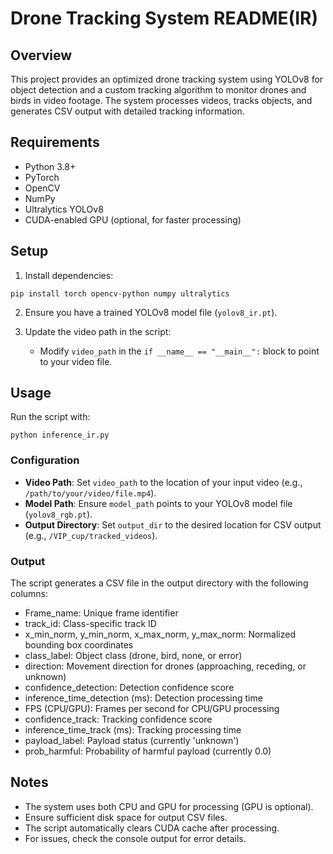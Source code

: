 # Drone Tracking System README(IR)

## Overview
This project provides an optimized drone tracking system using YOLOv8 for object detection and a custom tracking algorithm to monitor drones and birds in video footage. The system processes videos, tracks objects, and generates CSV output with detailed tracking information.

## Requirements
- Python 3.8+
- PyTorch
- OpenCV
- NumPy
- Ultralytics YOLOv8
- CUDA-enabled GPU (optional, for faster processing)

## Setup
1. Install dependencies:
```
pip install torch opencv-python numpy ultralytics
```

2. Ensure you have a trained YOLOv8 model file (`yolov8_ir.pt`).

3. Update the video path in the script:
   - Modify `video_path` in the `if __name__ == "__main__":` block to point to your video file.

## Usage
Run the script with:
```
python inference_ir.py
```

### Configuration
- **Video Path**: Set `video_path` to the location of your input video (e.g., `/path/to/your/video/file.mp4`).
- **Model Path**: Ensure `model_path` points to your YOLOv8 model file (`yolov8_rgb.pt`).
- **Output Directory**: Set `output_dir` to the desired location for CSV output (e.g., `/VIP_cup/tracked_videos`).

### Output
The script generates a CSV file in the output directory with the following columns:
- Frame_name: Unique frame identifier
- track_id: Class-specific track ID
- x_min_norm, y_min_norm, x_max_norm, y_max_norm: Normalized bounding box coordinates
- class_label: Object class (drone, bird, none, or error)
- direction: Movement direction for drones (approaching, receding, or unknown)
- confidence_detection: Detection confidence score
- inference_time_detection (ms): Detection processing time
- FPS (CPU/GPU): Frames per second for CPU/GPU processing
- confidence_track: Tracking confidence score
- inference_time_track (ms): Tracking processing time
- payload_label: Payload status (currently 'unknown')
- prob_harmful: Probability of harmful payload (currently 0.0)

## Notes
- The system uses both CPU and GPU for processing (GPU is optional).
- Ensure sufficient disk space for output CSV files.
- The script automatically clears CUDA cache after processing.
- For issues, check the console output for error details.
